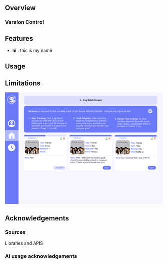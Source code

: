 ## Overview

### Version Control

## Features
- **hi** : this is my name

## Usage

## Limitations

![Screenshot of home page figma](/images/home-main.png)

## Acknowledgements

### Sources
Libraries and APIS

### AI usage acknowledgements

